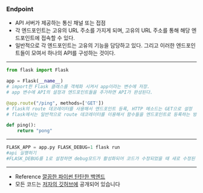 ### Endpoint

- API 서버가 제공하는 통신 채널 또는 접점
- 각 엔드포인트는 고유의 URL 주소를 가지게 되며, 고유의 URL 주소를 통해 해당 엔드포인트에 접속할 수 있다.
- 일반적으로 각 엔드포인트는 고유의 기능을 담당하고 있다. 그리고 이러한 엔드포인트들이 모여서 하나의 API를 구성하는 것이다.

------------------------------------------------------




```python
from flask import Flask

app = Flask(__name__)
# import한 Flask 클래스를 객체화 시켜서 app이라는 변수에 저장.
# app 변수에 API의 설정과 엔드포인트들을 추가하면 API가 완성된다.

@app.route("/ping", methods=['GET']) 
# flask의 route 데코레이터를 사용해서 엔드포인트 등록, HTTP 메소드는 GET으로 설정
# flask에서는 일반적으로 route 데코레이터를 이용해서 함수들을 엔드포인트로 등록하는 방식을 사용한다.

def ping():
    return "pong"  
```
---------------------



```python
FLASK_APP = app.py FLASK_DEBUG=1 flask run 
#api 실행하기
#FLASK_DEBUG를 1로 설정하면 debug모드가 활성화되어 코드가 수정되었을 때 새로 수정된 코드가 자동으로 반영되도록 한다
```

---------------




- Reference [깔끔한 파이썬 탄탄한 백엔드](http://www.yes24.com/Product/goods/68713424)
- 모든 코드는 [저자의 깃허브에](https://github.com/rampart81/python-backend-book) 공개되어 있습니다


